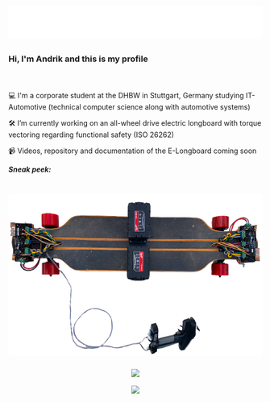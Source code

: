 <h1 align="center">
  <img src="https://raw.githubusercontent.com/AndrikSeeger/AndrikSeeger/master/name.svg"/>
</h1>

### Hi, I'm Andrik and this is my profile <p align="right"><img src="https://komarev.com/ghpvc/?username=AndrikSeeger&style=flat-square&color=blue" alt=""/></p> 

💻 I'm a corporate student at the DHBW in Stuttgart, Germany studying IT-Automotive (technical computer science along with automotive systems)

🛠 I’m currently working on an all-wheel drive electric longboard with torque vectoring regarding functional safety (ISO 26262)

📹 Videos, repository and documentation of the E-Longboard coming soon


**_Sneak peek:_**
<h1 align="center">
  <img src="https://raw.githubusercontent.com/AndrikSeeger/AndrikSeeger/master/Sneak_Peek_Longboard.png" alt="Marton Lederer" />
</h1>

<p align="center">
<img src="https://github-readme-stats.vercel.app/api?username=andrikseeger&hide=prs,issues&count_private=true&show_icons=true&theme=github_dark&&shbm_iconsatrue&title_coloraffffffBicon_colorsbb2acfBtext_coloradaf7dc3bg_color=191919-y">
</p>

<p align="center">
<img src="https://github-readme-stats.vercel.app/api/top-langs/?username=andrikseeger&theme=github_dark&hide=makefile,puppet&langs_count=8">
</p>
